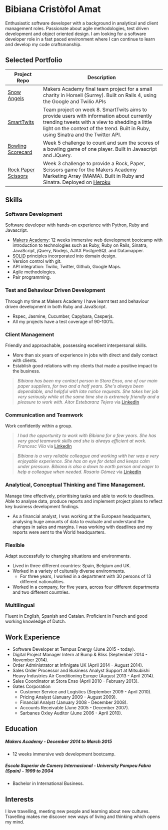 # Bibiana Cristòfol Amat

Enthusiastic software developer with a background in analytical and client management roles. Passionate about agile methodologies, test driven development and object oriented design. I am looking for a software developer role in a fast paced environment where I can continue to learn and develop my code craftsmanship.

## Selected Portfolio

| Project Repo | Description |
| ------------ | ----------- |
| [Snow Angels](https://github.com/BibianaC/snow-angels) | Makers Academy final team project for a small charity in Horsell (Surrey). Built on Rails 4, using the Google and Twilio APIs |
| [SmartTwits](https://github.com/BibianaC/smart_twits) | Team project on week 8. SmartTwits aims to provide users with information about currently trending tweets with a view to shedding a little light on the context of the trend. Built in Ruby, using Sinatra and the Twitter API. |
| [Bowling Scorecard](https://github.com/BibianaC/bowling_scorecard) | Week 5 challenge to count and sum the scores of a bowling game of one player. Built in Javascript and JQuery. |
| [Rock Paper Scissors](https://github.com/BibianaC/ronin_badge_test) | Week 3 challenge to provide a Rock, Paper, Scissors game for the Makers Academy Marketing Array (MAMA). Built in Ruby and Sinatra. Deployed on [Heroku](https://my-rock-paper-scissors.herokuapp.com/) |

## Skills 

### Software Development

Software developer with hands-on experience with Python, Ruby and Javascript.

- [Makers Academy](http://www.makersacademy.com/): 12 weeks immersive web development bootcamp with introduction to technologies such as Ruby, Ruby on Rails, Sinatra, JavaScript, jQuery, Nodejs, AJAX PostgreSQL and Datamapper.
- [SOLID](http://en.wikipedia.org/wiki/SOLID_%28object-oriented_design%29) principles incorporated into domain design.
- Version control with git.
- API integration: Twilio, Twitter, Github, Google Maps.
- Agile methodologies.
- Pair programming.

### Test and Behaviour Driven Development

Through my time at Makers Academy I have learnt test and behaviour driven development in both Ruby and JavaScript.

- Rspec, Jasmine, Cucumber, Capybara, Casperjs.
- All my projects have a test coverage of 90-100%.

### Client Management

Friendly and approachable, possessing excellent interpersonal skills.

- More than six years of experience in jobs with direct and daily contact with clients.
- Establish good relations with my clients that made a positive impact to the business. 

> *Bibiana has been my contact person in Stora Enso, one of our main paper suppliers, for two and a half years. She's always been dependable, and helpful with late notice requests. She takes her job very seriously while at the same time she is extremely friendly and a pleasure to work with. Aitor Estebaranz Tejero* via [LinkedIn](https://uk.linkedin.com/in/bibiana-cristofol-336ab639)

### Communication and Teamwork

Work confidently within a group.

> *I had the opportunity to work with Bibiana for a few years. She has very good teamwork skills and she is always efficient at work. Francesc Vila* via [LinkedIn](https://uk.linkedin.com/in/bibiana-cristofol-336ab639)

> *Bibiana is a very reliable colleague and working with her was a very enjoyable experience. She has an eye for detail and keeps calm under pressure. Bibiana is also a down to earth person and eager to help a colleague when needed. Rosario Gómez* via [LinkedIn](https://uk.linkedin.com/in/bibiana-cristofol-336ab639)

### Analytical, Conceptual Thinking and Time Management.

Manage time effectively, prioritising tasks and able to work to deadlines. Able to analyse data, produce reports and implement project plans to reflect key business development findings.

- As a financial analyst, I was working at the European headquarters, analysing huge amounts of data to evaluate and understand the changes in sales and margins. I was working with deadlines and my reports were sent to the World headquarters.

### Flexible

Adapt successfully to changing situations and environments.

- Lived in three different countries: Spain, Belgium and UK.
- Worked in a variety of culturally diverse environments.
  - For three years, I worked in a department with 30 persons of 13 different nationalities.
- Worked in a company, for five years, across four different departments and two different countries.

### Multilingual

Fluent in English, Spanish and Catalan. Proficient in French and good working knowledge of Dutch.

## Work Experience

- Software Developer at Tempus Energy (June 2015 - today).
- Digital Project Manager Intern at Bump & Bliss (September 2014 - November 2014).
- Order Administrator at Infinigate UK (April 2014 - August 2014).
- Sales Order Processor and Business Analyst Support at Mitsubishi Heavy Industries 
  Air Conditioning Europe (August 2013 - April 2014).
- Sales Coordinator at Stora Enso (April 2010 - February 2013).
- Gates Corporation
  - Customer Service and Logistics (September 2009 - April 2010).
  - Pricing Analyst (January 2009 - August 2009).
  - Financial Analyst (January 2008 - December 2008).
  - Accounts Receivable (June 2005 - December 2007).
  - Sarbanes Oxley Auditor (June 2006 - April 2010).

## Education

##### Makers Academy - December 2014 to March 2015

- 12 weeks immersive web development bootcamp.

##### Escola Superior de Comerç Internacional - University Pompeu Fabra (Spain) - 1999 to 2004

- Bachelor in International Business.

## Interests

I love travelling, meeting new people and learning about new cultures. Travelling makes me discover new ways of living and thinking which opens my mind. 

